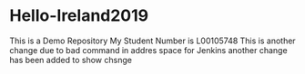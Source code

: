 # Hello-Ireland2019
This is a Demo Repository
My Student Number is L00105748
This is another change due to bad command in addres space for Jenkins
another change has been added to show chsnge
